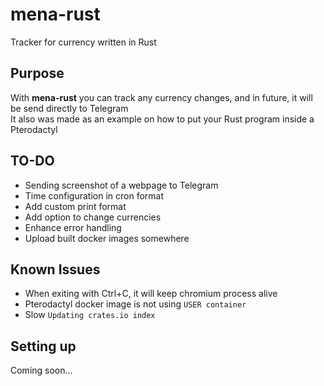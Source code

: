 # mena-rust

Tracker for currency written in Rust  

## Purpose

With **mena-rust** you can track any currency changes, and in future, it will be send directly to Telegram  
It also was made as an example on how to put your Rust program inside a Pterodactyl

## TO-DO
- Sending screenshot of a webpage to Telegram
- Time configuration in cron format
- Add custom print format
- Add option to change currencies
- Enhance error handling
- Upload built docker images somewhere

## Known Issues
- When exiting with Ctrl+C, it will keep chromium process alive
- Pterodactyl docker image is not using `USER container`
- Slow `Updating crates.io index`

## Setting up
Coming soon...